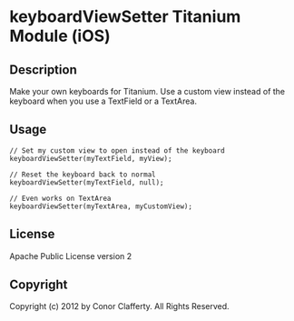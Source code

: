 # keyboardViewSetter Titanium Module (iOS)

## Description

Make your own keyboards for Titanium. Use a custom view instead of the keyboard when you use a TextField or a TextArea.

## Usage

    // Set my custom view to open instead of the keyboard
    keyboardViewSetter(myTextField, myView);

    // Reset the keyboard back to normal
    keyboardViewSetter(myTextField, null);

    // Even works on TextArea
    keyboardViewSetter(myTextArea, myCustomView);

## License

Apache Public License version 2

## Copyright

Copyright (c) 2012 by Conor Clafferty. All Rights Reserved.